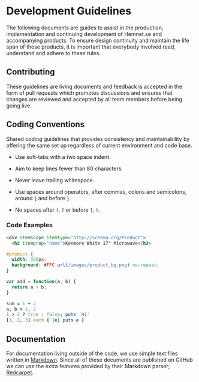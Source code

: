 Development Guidelines
======================

The following documents are guides to assist in the production, implementation 
and continuing development of Hemnet.se and accompanying products. To ensure 
design continuity and maintain the life span of these products, it is 
important that everybody involved read, understand and adhere to these rules.


Contributing
------------

These guidelines are living documents and feedback is accepted in the form of 
pull requests which promotes discussions and ensures that changes are reviewed 
and accepted by all team members before being going live.


Coding Conventions
------------------

Shared coding guidelines that provides consistency and maintainability by 
offering the same set up regardless of current environment and code base.

* Use soft-tabs with a two space indent.

* Aim to keep lines fewer than 80 characters.

* Never leave trailing whitespace.

* Use spaces around operators, after commas, colons and semicolons, around `{` 
  and before `}`.

* No spaces after `(`, `[` or before `]`, `)`.

### Code Examples

~~~~ html
<div itemscope itemtype="http://schema.org/Product">
  <h3 itemprop="name">Kenmore White 17" Microwave</h3>
~~~~

~~~~ css
#product {
  width: 320px;
  background: #FFC url(/images/product_bg.png) no-repeat;
}
~~~~

~~~~ javascript
var add = function(a, b) {
  return a + b;
}
~~~~

~~~~ ruby
sum = 1 + 2
a, b = 1, 2
1 > 2 ? true : false; puts 'Hi'
[1, 2, 3].each { |e| puts e }
~~~~


Documentation
-------------

For documentation living outside of the code, we use simple text files written 
in [Markdown][md]. Since all of these documents are published on GitHub we 
can use the extra features provided by their Markdown parser; [Redcarpet][rc].


[md]: (http://daringfireball.net/projects/markdown/syntax)
[rc]: https://github.com/tanoku/redcarpet